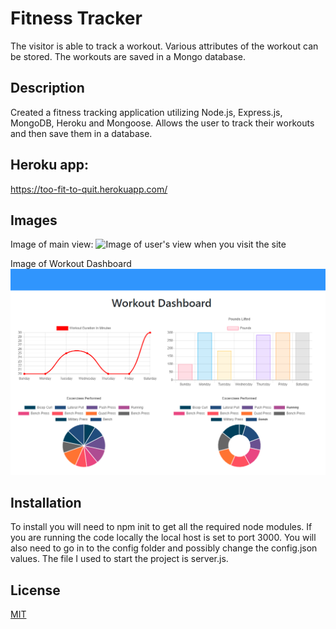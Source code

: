 # Fitness Tracker
The visitor is able to track a workout. Various attributes of the workout can be stored. The workouts are saved in a Mongo database.

## Description 
Created a fitness tracking application utilizing Node.js, Express.js, MongoDB, Heroku and Mongoose. Allows the user to track their workouts and then save them in a database.

## Heroku app: 
https://too-fit-to-quit.herokuapp.com/

## Images
Image of main view:
![Image of user's view when you visit the site](./public/images/main-view.png)

Image of Workout Dashboard
![Image of user's view when looking at the Workout Dashboard](./public/images/workout-dashboard.png)

## Installation 
To install you will need to npm init to get all the required node modules. If you are running the code locally the local host is set to port 3000. You will also need to go in to the config folder and possibly change the config.json values. The file I used to start the project is server.js.

## License
[MIT](https://choosealicense.com/licenses/mit/)
